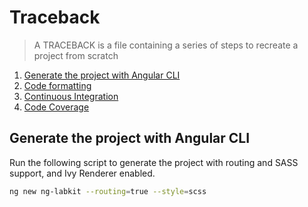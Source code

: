 # Traceback

> A TRACEBACK is a file containing a series of steps to recreate a project from scratch

1. [Generate the project with Angular CLI](#generate-the-project-with-angular-cli)
2. [Code formatting](./stories/code-formatting.md)
3. [Continuous Integration](./stories/continuous-integration.md)
4. [Code Coverage](./stories/code-coverage.md)

## Generate the project with Angular CLI

Run the following script to generate the project with routing and SASS support, and Ivy Renderer enabled.

```sh
ng new ng-labkit --routing=true --style=scss
```
